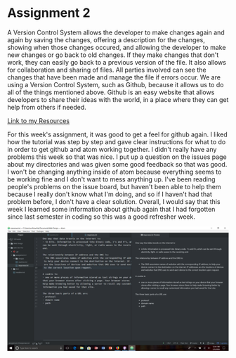 # Assignment 2

A Version Control System allows the developer to make changes again and again by saving the changes, offering a description for the changes, showing when those changes occured, and allowing the developer to make new changes or go back to old changes. If they make changes that don't work, they can easily go back to a previous version of the file. It also allows for collaboration and sharing of files. All parties involved can see the changes that have been made and manage the file if errors occur. We are using a Version Control System, such as Github, because it allows us to do all of the things mentioned above. Github is an easy website that allows developers to share their ideas with the world, in a place where they can get help from others if needed.

[Link to my Resources](./responses.txt)

For this week's assignment, it was good to get a feel for github again. I liked how the tutorial was step by step and gave clear instructions for what to do in order to get github and atom working together. I didn't really have any problems this week so that was nice. I put up a question on the issues page about my directories and was given some good feedback so that was good. I won't be changing anything inside of atom because everything seems to be working fine and I don't want to mess anything up. I've been reading people's problems on the issue board, but haven't been able to help them because I really don't know what I'm doing, and so if I haven't had that problem before, I don't have a clear solution. Overall, I would say that this week I learned some information about github again that I had forgotten since last semester in coding so this was a good refresher week.

![Screenshot](./images/screenshot.png)
